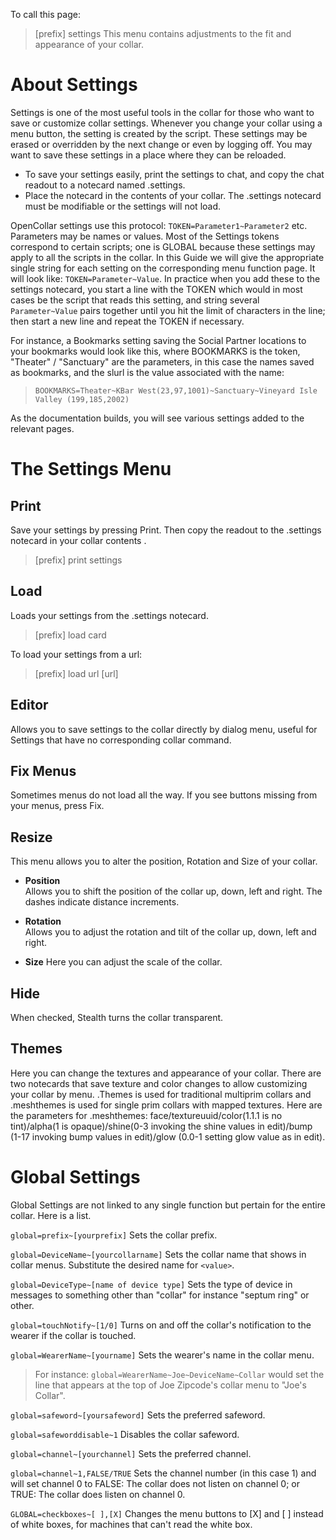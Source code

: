 To call this page:
>[prefix] settings
This menu contains adjustments to the fit and appearance of your collar.

# About Settings

Settings is one of the most useful tools in the collar for those who want to save or customize collar settings. Whenever you change your collar using a menu button, the setting is created by the script. These settings may be erased or overridden by the next change or even by logging off.  You may want to save these settings in a place where they can be reloaded.  
- To save your settings easily, print the settings to chat, and copy the chat readout to a notecard named .settings.  
- Place the notecard in the contents of your collar. The .settings notecard must be modifiable or the settings will not load.

OpenCollar settings use this protocol: `TOKEN=Parameter1~Parameter2` etc. Parameters may be names or values. Most of the Settings tokens correspond to certain scripts; one is GLOBAL because these settings may apply to all the scripts in the collar. In this Guide we will give the appropriate single string for each setting on the corresponding menu function page.  It will look like: `TOKEN=Parameter~Value`. In practice when you add these to the settings notecard, you start a line with the TOKEN which would in most cases be the script that reads this setting, and string several `Parameter~Value` pairs together until you hit the limit of characters in the line; then start a new line and repeat the TOKEN if necessary.  

For instance, a Bookmarks setting saving the Social Partner locations to your bookmarks would look like this, where BOOKMARKS is the token, "Theater" / "Sanctuary" are the parameters, in this case the names saved as bookmarks, and the slurl is the value associated with the name:   
>`BOOKMARKS=Theater~KBar West(23,97,1001)~Sanctuary~Vineyard Isle Valley (199,185,2002)`  

As the documentation builds, you will see various settings added to the relevant pages.

# The Settings Menu

## Print
Save your settings by pressing Print.  Then copy the readout to the .settings notecard in your collar contents .  
>[prefix] print settings  

## Load
Loads your settings from the .settings notecard.
>[prefix] load card  

To load your settings from a url:  
>[prefix] load url [url]  

## Editor
Allows you to save settings to the collar directly by dialog menu, useful for Settings that have no corresponding collar command.

## Fix Menus
Sometimes menus do not load all the way.  If you see buttons missing from your menus, press Fix.

## Resize
This menu allows you to alter the position, Rotation and Size of your collar.

- **Position**   
Allows you to shift the position of the collar up, down, left and right.  The dashes indicate distance increments.

- **Rotation**  
Allows you to adjust the rotation and tilt of the collar up, down, left and right.

- **Size**
Here you can adjust the scale of the collar.

## Hide
When checked, Stealth turns the collar transparent.

## Themes

Here you can change the textures and appearance of your collar.  There are two notecards that save texture and color changes to allow customizing your collar by menu.  .Themes is used for traditional multiprim collars and .meshthemes is used for single prim collars with mapped textures.  Here are the parameters for .meshthemes:  face/textureuuid/color(1.1.1 is no tint)/alpha(1 is opaque)/shine(0-3 invoking the shine values in edit)/bump (1-17 invoking bump values in edit)/glow (0.0-1 setting glow value as in edit).

# Global Settings

Global Settings are not linked to any single function but pertain for the entire collar.  Here is a list.  

`global=prefix~[yourprefix]` Sets the collar prefix.   

`global=DeviceName~[yourcollarname]` Sets the collar name that shows in collar menus.  Substitute the desired name for `<value>`.  

`global=DeviceType~[name of device type]` Sets the type of device in messages to something other than "collar" for instance "septum ring" or other.  

`global=touchNotify~[1/0]` Turns on and off the collar's notification to the wearer if the collar is touched.  

`global=WearerName~[yourname]` Sets the wearer's name in the collar menu.
>For instance:  `global=WearerName~Joe~DeviceName~Collar` would set the line that appears at the top of Joe Zipcode's collar menu to "Joe's Collar".  

`global=safeword~[yoursafeword]` Sets the preferred safeword.  

`global=safeworddisable~1` Disables the collar safeword.

`global=channel~[yourchannel]` Sets the preferred channel.  

`global=channel~1,FALSE/TRUE` Sets the channel number (in this case 1) and will set channel 0 to FALSE: The collar does not listen on channel 0; or TRUE: The collar does listen on channel 0.

`GLOBAL=checkboxes~[ ],[X]` Changes the menu buttons to [X] and [ ] instead of white boxes, for machines that can't read the white box.
